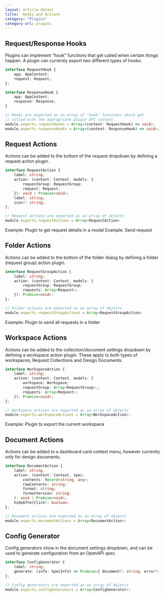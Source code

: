 ```yaml
---
layout: article-detail
title:  Hooks and Actions
category: "Plugins"
category-url: plugins
---
```


## Request/Response Hooks
Plugins can implement “hook” functions that get called when certain things happen. A plugin can currently export two different types of hooks:

```ts
interface RequestHook {
    app: AppContext;
    request: Request;
};

interface ResponseHook {
    app: AppContext;
    response: Response;
}
```

```ts
// Hooks are exported as an array of "hook" functions which get 
// called with the appropriate plugin API context.
module.exports.requestHooks = Array<(context: RequestHook) => void>;
module.exports.responseHooks = Array<(context: ResponseHook) => void>;
```

## Request Actions
Actions can be added to the bottom of the request dropdown by defining a request action plugin.

```ts
interface RequestAction {
    label: string;
    action: (context: Context, models: { 
        requestGroup: RequestGroup;
        request: Request;
    }): void | Promise<void>;
    label: string;
    icon?: string;
};
```

```ts
// Request actions are exported as an array of objects
module.exports.requestActions = Array<RequestAction>
```

Example: Plugin to get request details in a modal
Example: Send request

## Folder Actions

Actions can be added to the bottom of the folder dialog by defining a folder (request group) action plugin.

```ts
interface RequestGroupAction {
    label: string;
    action: (context: Context, models: { 
        requestGroup: RequestGroup; 
        requests: Array<Request>;
    }): Promise<void>;
};
```

```ts
// Folder actions are exported as an array of objects
module.exports.requestGroupActions = Array<RequestGroupAction>
```

Example: Plugin to send all requests in a folder

## Workspace Actions

Actions can be added to the collection/document settings dropdown by defining a workspace action plugin. These apply to both types of workspaces, Request Collections and Design Documents.

```ts
interface WorkspaceAction {
    label: string;
    action: (context: Context, models: { 
        workspace: Workspace;
        requestGroup: Array<RequestGroup>,;
        requests: Array<Request>;
    }): Promise<void>;
};
```

```ts
// Workspace actions are exported as an array of objects
module.exports.workspaceActions = Array<WorkspaceAction>;
```

Example: Plugin to export the current workspace

## Document Actions

Actions can be added to a dashboard card context menu, however currently only for design documents.

```ts
interface DocumentAction {
    label: string,
    action: (context: Context, spec: 
        contents: Record<string, any>;
        rawContents: string;
        format: string;
        formatVersion: string;
    ): void | Promise<void>;
    hideAfterClick?: boolean;
};
```

```ts
// Document actions are exported as an array of objects
module.exports.documentActions = Array<DocumentAction>;
```

## Config Generator

Config generators show in the document settings dropdown, and can be used to generate configuration from an OpenAPI spec.

```ts
interface ConfigGenerator {
    label: string;
    generate: (info: SpecInfo) => Promise<{ document?: string; error?: string; }>;
};
```

```ts
// Config generators are exported as an array of objects
module.exports.configGenerators = Array<ConfigGenerator>;
```

